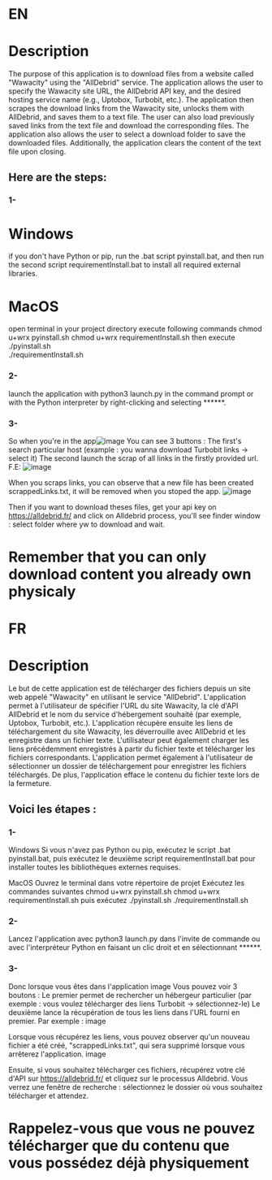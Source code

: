 # EN

# Description
The purpose of this application is to download files from a website called "Wawacity" using the "AllDebrid" service. The application allows the user to specify the Wawacity site URL, the AllDebrid API key, and the desired hosting service name (e.g., Uptobox, Turbobit, etc.). The application then scrapes the download links from the Wawacity site, unlocks them with AllDebrid, and saves them to a text file. The user can also load previously saved links from the text file and download the corresponding files. The application also allows the user to select a download folder to save the downloaded files. Additionally, the application clears the content of the text file upon closing.

## Here are the steps:
### 1-
# Windows
if you don't have Python or pip, run the .bat script pyinstall.bat, and then run the second script requirementInstall.bat to install all required external libraries.
# MacOS
open terminal in your project directory
execute following commands 
chmod u+wrx pyinstall.sh 
chmod u+wrx requirementInstall.sh
then execute 
./pyinstall.sh    
./requirementInstall.sh    

### 2-
launch the application with python3 launch.py in the command prompt or with the Python interpreter by right-clicking and selecting ******.

### 3-
So when you're in the app![image](https://user-images.githubusercontent.com/71751140/232118603-38e2f88c-28ea-4ff2-914a-a8be63b1e094.png)
You can see 3 buttons : 
The first's search particular host (example : you wanna download Turbobit links -> select it)
The second launch the scrap of all links in the firstly provided url. F.E: ![image](https://user-images.githubusercontent.com/71751140/232122749-cdca4760-e310-4ea1-a3ef-a49dca8449ec.png)

When you scraps links, you can observe that a new file has been created scrappedLinks.txt, it will be removed when you stoped the app. ![image](https://user-images.githubusercontent.com/71751140/232122822-6e6e4182-dba0-4f68-a2d4-950ab2aed48c.png)
 
Then if you want to download theses files, get your api key on https://alldebrid.fr/ 
and click on Alldebrid process, you'll see finder window : select folder where yw to download and wait.

# Remember that you can only download content you already own physicaly 


# FR
# Description

Le but de cette application est de télécharger des fichiers depuis un site web appelé "Wawacity" en utilisant le service "AllDebrid". L'application permet à l'utilisateur de spécifier l'URL du site Wawacity, la clé d'API AllDebrid et le nom du service d'hébergement souhaité (par exemple, Uptobox, Turbobit, etc.). L'application récupère ensuite les liens de téléchargement du site Wawacity, les déverrouille avec AllDebrid et les enregistre dans un fichier texte. L'utilisateur peut également charger les liens précédemment enregistrés à partir du fichier texte et télécharger les fichiers correspondants. L'application permet également à l'utilisateur de sélectionner un dossier de téléchargement pour enregistrer les fichiers téléchargés. De plus, l'application efface le contenu du fichier texte lors de la fermeture.

## Voici les étapes :

### 1-
Windows
Si vous n'avez pas Python ou pip, exécutez le script .bat pyinstall.bat, puis exécutez le deuxième script requirementInstall.bat pour installer toutes les bibliothèques externes requises.

MacOS
Ouvrez le terminal dans votre répertoire de projet
Exécutez les commandes suivantes
chmod u+wrx pyinstall.sh
chmod u+wrx requirementInstall.sh
puis exécutez
./pyinstall.sh
./requirementInstall.sh

### 2-
Lancez l'application avec python3 launch.py dans l'invite de commande ou avec l'interpréteur Python en faisant un clic droit et en sélectionnant ******.

### 3-
Donc lorsque vous êtes dans l'application image
Vous pouvez voir 3 boutons :
Le premier permet de rechercher un hébergeur particulier (par exemple : vous voulez télécharger des liens Turbobit -> sélectionnez-le)
Le deuxième lance la récupération de tous les liens dans l'URL fourni en premier. Par exemple : image

Lorsque vous récupérez les liens, vous pouvez observer qu'un nouveau fichier a été créé, "scrappedLinks.txt", qui sera supprimé lorsque vous arrêterez l'application. image

Ensuite, si vous souhaitez télécharger ces fichiers, récupérez votre clé d'API sur https://alldebrid.fr/ et cliquez sur le processus Alldebrid. Vous verrez une fenêtre de recherche : sélectionnez le dossier où vous souhaitez télécharger et attendez. 

# Rappelez-vous que vous ne pouvez télécharger que du contenu que vous possédez déjà physiquement